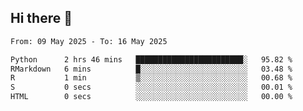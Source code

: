 ## Hi there 👋

<!--
**Bojupi/Bojupi** is a ✨ _special_ ✨ repository because its `README.md` (this file) appears on your GitHub profile.

Here are some ideas to get you started:

- 🔭 I’m currently working on ...
- 🌱 I’m currently learning ...
- 👯 I’m looking to collaborate on ...
- 🤔 I’m looking for help with ...
- 💬 Ask me about ...
- 📫 How to reach me: ...
- 😄 Pronouns: ...
- ⚡ Fun fact: ...
-->

<!--START_SECTION:waka-->

```txt
From: 09 May 2025 - To: 16 May 2025

Python      2 hrs 46 mins   ████████████████████████░   95.82 %
RMarkdown   6 mins          █░░░░░░░░░░░░░░░░░░░░░░░░   03.48 %
R           1 min           ▒░░░░░░░░░░░░░░░░░░░░░░░░   00.68 %
S           0 secs          ░░░░░░░░░░░░░░░░░░░░░░░░░   00.01 %
HTML        0 secs          ░░░░░░░░░░░░░░░░░░░░░░░░░   00.00 %
```

<!--END_SECTION:waka-->
